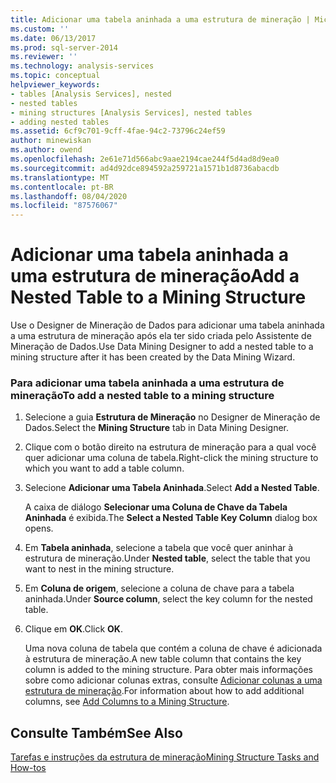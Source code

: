 ```yaml
---
title: Adicionar uma tabela aninhada a uma estrutura de mineração | Microsoft Docs
ms.custom: ''
ms.date: 06/13/2017
ms.prod: sql-server-2014
ms.reviewer: ''
ms.technology: analysis-services
ms.topic: conceptual
helpviewer_keywords:
- tables [Analysis Services], nested
- nested tables
- mining structures [Analysis Services], nested tables
- adding nested tables
ms.assetid: 6cf9c701-9cff-4fae-94c2-73796c24ef59
author: minewiskan
ms.author: owend
ms.openlocfilehash: 2e61e71d566abc9aae2194cae244f5d4ad8d9ea0
ms.sourcegitcommit: ad4d92dce894592a259721a1571b1d8736abacdb
ms.translationtype: MT
ms.contentlocale: pt-BR
ms.lasthandoff: 08/04/2020
ms.locfileid: "87576067"
---
```

# <a name="add-a-nested-table-to-a-mining-structure"></a><span data-ttu-id="93def-102">Adicionar uma tabela aninhada a uma estrutura de mineração</span><span class="sxs-lookup"><span data-stu-id="93def-102">Add a Nested Table to a Mining Structure</span></span>
  <span data-ttu-id="93def-103">Use o Designer de Mineração de Dados para adicionar uma tabela aninhada a uma estrutura de mineração após ela ter sido criada pelo Assistente de Mineração de Dados.</span><span class="sxs-lookup"><span data-stu-id="93def-103">Use Data Mining Designer to add a nested table to a mining structure after it has been created by the Data Mining Wizard.</span></span>  
  
### <a name="to-add-a-nested-table-to-a-mining-structure"></a><span data-ttu-id="93def-104">Para adicionar uma tabela aninhada a uma estrutura de mineração</span><span class="sxs-lookup"><span data-stu-id="93def-104">To add a nested table to a mining structure</span></span>  
  
1.  <span data-ttu-id="93def-105">Selecione a guia **Estrutura de Mineração** no Designer de Mineração de Dados.</span><span class="sxs-lookup"><span data-stu-id="93def-105">Select the **Mining Structure** tab in Data Mining Designer.</span></span>  
  
2.  <span data-ttu-id="93def-106">Clique com o botão direito na estrutura de mineração para a qual você quer adicionar uma coluna de tabela.</span><span class="sxs-lookup"><span data-stu-id="93def-106">Right-click the mining structure to which you want to add a table column.</span></span>  
  
3.  <span data-ttu-id="93def-107">Selecione **Adicionar uma Tabela Aninhada**.</span><span class="sxs-lookup"><span data-stu-id="93def-107">Select **Add a Nested Table**.</span></span>  
  
     <span data-ttu-id="93def-108">A caixa de diálogo **Selecionar uma Coluna de Chave da Tabela Aninhada** é exibida.</span><span class="sxs-lookup"><span data-stu-id="93def-108">The **Select a Nested Table Key Column** dialog box opens.</span></span>  
  
4.  <span data-ttu-id="93def-109">Em **Tabela aninhada**, selecione a tabela que você quer aninhar à estrutura de mineração.</span><span class="sxs-lookup"><span data-stu-id="93def-109">Under **Nested table**, select the table that you want to nest in the mining structure.</span></span>  
  
5.  <span data-ttu-id="93def-110">Em **Coluna de origem**, selecione a coluna de chave para a tabela aninhada.</span><span class="sxs-lookup"><span data-stu-id="93def-110">Under **Source column**, select the key column for the nested table.</span></span>  
  
6.  <span data-ttu-id="93def-111">Clique em **OK**.</span><span class="sxs-lookup"><span data-stu-id="93def-111">Click **OK**.</span></span>  
  
     <span data-ttu-id="93def-112">Uma nova coluna de tabela que contém a coluna de chave é adicionada à estrutura de mineração.</span><span class="sxs-lookup"><span data-stu-id="93def-112">A new table column that contains the key column is added to the mining structure.</span></span> <span data-ttu-id="93def-113">Para obter mais informações sobre como adicionar colunas extras, consulte [Adicionar colunas a uma estrutura de mineração](add-columns-to-a-mining-structure.md).</span><span class="sxs-lookup"><span data-stu-id="93def-113">For information about how to add additional columns, see [Add Columns to a Mining Structure](add-columns-to-a-mining-structure.md).</span></span>  
  
## <a name="see-also"></a><span data-ttu-id="93def-114">Consulte Também</span><span class="sxs-lookup"><span data-stu-id="93def-114">See Also</span></span>  
 [<span data-ttu-id="93def-115">Tarefas e instruções da estrutura de mineração</span><span class="sxs-lookup"><span data-stu-id="93def-115">Mining Structure Tasks and How-tos</span></span>](mining-structure-tasks-and-how-tos.md)  
  
  
